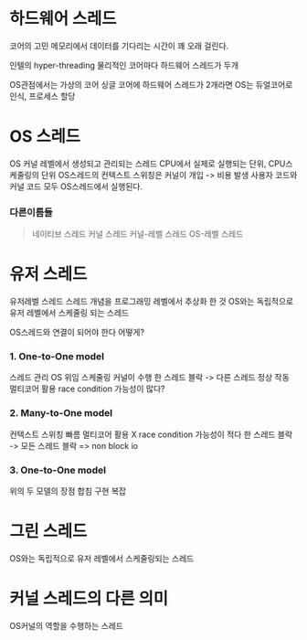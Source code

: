 # 하드웨어 스레드
코어의 고민
메모리에서 데이터를 기다리는 시간이 꽤 오래 걸린다.

인텔의 hyper-threading
물리적인 코어마다 하드웨어 스레드가 두개

OS관점에서는 가상의 코어
싱글 코어에 하드웨어 스레드가 2개라면
OS는 듀얼코어로 인식, 프로세스 할당

# OS 스레드
OS 커널 레벨에서 생성되고 관리되는 스레드
CPU에서 실제로 실행되는 단위, CPU스케줄링의 단위
OS스레드의 컨텍스트 스위칭은 커널이 개입 -> 비용 발생
사용자 코드와 커널 코드 모두 OS스레드에서 실행된다.

### 다른이름들
>네이티브 스레드
>커널 스레드
>커널-레벨 스레드
>OS-레벨 스레드

# 유저 스레드
유저레벨 스레드
스레드 개념을 프로그래밍 레벨에서 추상화 한 것
OS와는 독립적으로 유저 레벨에서 스케줄링 되는 스레드

OS스레드와 연결이 되어야 한다
어떻게?
### 1. One-to-One model
스레드 관리 OS 위임
스케줄링 커널이 수행
한 스레드 블락 -> 다른 스레드 정상 작동
멀티코어 활용
race condition 가능성이 많다?

### 2. Many-to-One model
컨텍스트 스위칭 빠름
멀티코어 활용 X
race condition 가능성이 적다
한 스레드 블락 -> 모든 스레드 블락 => non block io

### 3. One-to-One model
위의 두 모델의 장점 합침
구현 복잡


# 그린 스레드
OS와는 독립적으로 유저 레벨에서 스케줄링되는 스레드

# 커널 스레드의 다른 의미
OS커널의 역할을 수행하는 스레드

